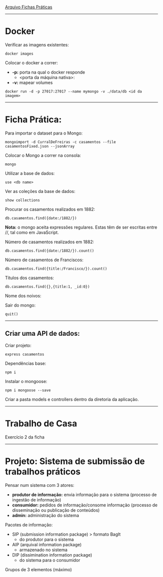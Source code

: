 [Arquivo Fichas Práticas](www4.di.uminho.pt/~jcr/AULAS/didac/RepFichas/site/fichas/pri-2021-normal.html)

--- 

# Docker

Verificar as imagens existentes:

    docker images

Colocar o docker a correr:
- **-p:** porta na qual o docker responde 
    - <porta da máquina nativa>:<porta no docker>
- **-v:** mapear volumes

```
docker run -d -p 27017:27017 --name mymongo -v ./data/db <id da imagem>
```

--- 

# Ficha Prática:

Para importar o dataset para o Mongo:

    mongoimport -d CurralDeFreiras -c casamentos --file casamentosFixed.json --jsonArray

Colocar o Mongo a correr na consola:

    mongo

Utilizar a base de dados:

    use <db name>

Ver as coleções da base de dados:

    show collections

Procurar os casamentos realizados em 1882:

    db.casamentos.find({date:/1882/})

**Nota:** o mongo aceita expressões regulares. Estas têm de ser escritas entre //, tal como em JavaScript.

Número de casamentos realizados em 1882:

    db.casamentos.find({date:/1882/}).count()

Número de casamentos de Franciscos:

    db.casamentos.find({title:/Francisco/}).count()

Títulos dos casamentos:

    db.casamentos.find({},{title:1, _id:0})


Nome dos noivos:


Sair do mongo:

    quit()

--- 

## Criar uma API de dados:

Criar projeto:

    express casamentos

Dependências base:

    npm i 

Instalar o mongoose:

    npm i mongoose --save 

Criar a pasta models e controllers dentro da diretoria da aplicação.

---

# Trabalho de Casa

Exercício 2 da ficha

---

# **Projeto:** Sistema de submissão de trabalhos práticos

Pensar num sistema com 3 atores:
- **produtor de informação:** envia informação para o sistema (processo de ingestão de informação)
- **consumidor:** pedidos de informação/consome informação (processo de disseminação ou publicação de conteúdos)
- **admin:** administração do sistema 

Pacotes de informação:
- SIP (submission information package) > formato BagIt
    - do produtor para o sistema 
- AIP (arquival information package)
    - armazenado no sistema
- DIP (dissimination information package)
    - do sistema para o consumidor

Grupos de 3 elementos (máximo)